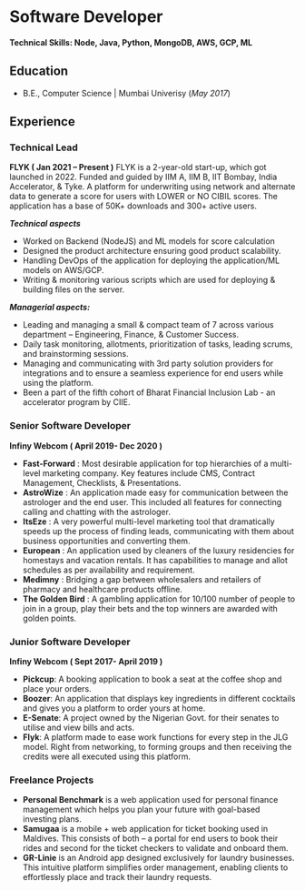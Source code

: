 # Software Developer 

#### Technical Skills: Node, Java, Python, MongoDB, AWS, GCP, ML

## Education
	 			        		
- B.E., Computer Science | Mumbai Univerisy (_May 2017_)

## Experience 

### Technical Lead
**FLYK ( Jan 2021 – Present )**
FLYK is a 2-year-old start-up, which got launched in 2022. Funded and guided by IIM A, IIM B, IIT Bombay, India Accelerator, & Tyke. A platform for underwriting using network and alternate data to generate a score for users with LOWER or NO CIBIL scores. The application has a base of 50K+ downloads and 300+ active users.

***Technical aspects***
- Worked on Backend (NodeJS) and ML models for score calculation
- Designed the product architecture ensuring good product scalability.
- Handling DevOps of the application for deploying the application/ML models on AWS/GCP.
- Writing & monitoring various scripts which are used for deploying & building files on the server. 
    
***Managerial aspects:*** 
- Leading and managing a small & compact team of 7 across various department – Engineering, Finance, & Customer Success. 
- Daily task monitoring, allotments, prioritization of tasks, leading scrums, and brainstorming sessions. 
- Managing and communicating with 3rd party solution providers for integrations and to ensure a seamless experience for end users while using the platform. 
- Been a part of the fifth cohort of Bharat Financial Inclusion Lab - an accelerator program by CIIE. 

### Senior Software Developer 
**Infiny Webcom ( April 2019- Dec 2020 )**
- **Fast-Forward** : Most desirable application for top hierarchies of a multi-level marketing company. Key features include CMS, Contract Management, Checklists, & Presentations.
- **AstroWize** : An application made easy for communication between the astrologer and the end user. This included all features for connecting calling and chatting with the astrologer.
- **ItsEze** : A very powerful multi-level marketing tool that dramatically speeds up the process of finding leads, communicating with them about business opportunities and converting them.
- **European** : An application used by cleaners of the luxury residencies for homestays and vacation rentals. It has capabilities to manage and allot schedules as per availability and requirement.
- **Medimny** : Bridging a gap between wholesalers and retailers of pharmacy and healthcare products offline.
- **The Golden Bird** : A gambling application for 10/100 number of people to join in a group, play their bets and the top winners are awarded with golden points.
        
### Junior Software Developer
**Infiny Webcom ( Sept 2017- April 2019 )**
- **Pickcup**: A booking application to book a seat at the coffee shop and place your orders.
- **Boozer**: An application that displays key ingredients in different cocktails and gives you a platform to order yours at home.
- **E-Senate**: A project owned by the Nigerian Govt. for their senates to utilise and view bills and acts.
- **Flyk**: A platform made to ease work functions for every step in the JLG model. Right from networking, to forming groups and then receiving the credits were all executed using this platform.

### Freelance Projects

- **Personal Benchmark** is a web application used for personal finance management which helps you plan your future with goal-based investing plans.
- **Samugaa** is a mobile + web application for ticket booking used in Maldives. This consists of both – a portal for end users to book their rides and second for the ticket checkers to validate and onboard them.
- **GR-Linie** is an Android app designed exclusively for laundry businesses. This intuitive platform simplifies order management, enabling clients to effortlessly place and track their laundry requests.
